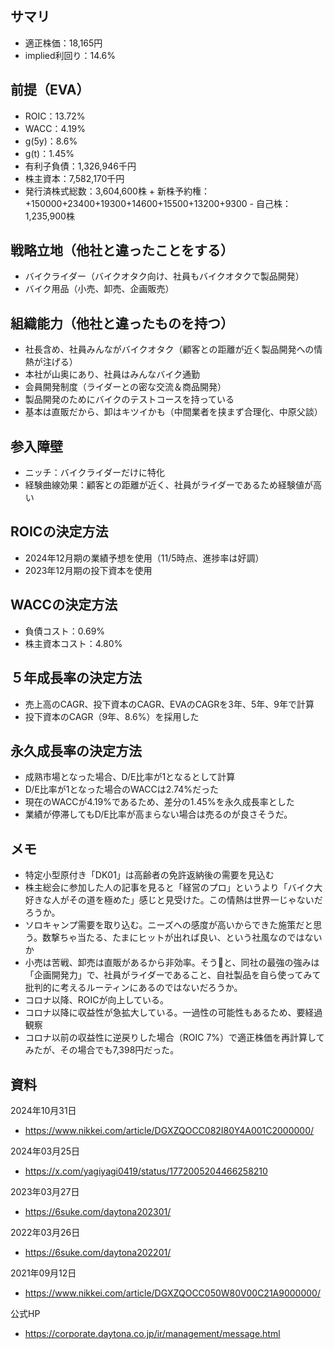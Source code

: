 ## サマリ
- 適正株価：18,165円
- implied利回り：14.6%

## 前提（EVA）
- ROIC：13.72%
- WACC：4.19%
- g(5y)：8.6%
- g(t)：1.45%
- 有利子負債：1,326,946千円
- 株主資本：7,582,170千円
- 発行済株式総数：3,604,600株 + 新株予約権：+150000+23400+19300+14600+15500+13200+9300 - 自己株：1,235,900株

## 戦略立地（他社と違ったことをする）
- バイクライダー（バイクオタク向け、社員もバイクオタクで製品開発）
- バイク用品（小売、卸売、企画販売）

## 組織能力（他社と違ったものを持つ）
- 社長含め、社員みんながバイクオタク（顧客との距離が近く製品開発への情熱が注げる）
- 本社が山奥にあり、社員はみんなバイク通勤
- 会員開発制度（ライダーとの密な交流＆商品開発）
- 製品開発のためにバイクのテストコースを持っている
- 基本は直販だから、卸はキツイかも（中間業者を挟まず合理化、中原父談）

## 参入障壁
- ニッチ：バイクライダーだけに特化
- 経験曲線効果：顧客との距離が近く、社員がライダーであるため経験値が高い

## ROICの決定方法
- 2024年12月期の業績予想を使用（11/5時点、進捗率は好調）
- 2023年12月期の投下資本を使用

## WACCの決定方法
- 負債コスト：0.69%
- 株主資本コスト：4.80%

## ５年成長率の決定方法
- 売上高のCAGR、投下資本のCAGR、EVAのCAGRを3年、5年、9年で計算
- 投下資本のCAGR（9年、8.6%）を採用した

## 永久成長率の決定方法
- 成熟市場となった場合、D/E比率が1となるとして計算
- D/E比率が1となった場合のWACCは2.74%だった
- 現在のWACCが4.19%であるため、差分の1.45%を永久成長率とした
- 業績が停滞してもD/E比率が高まらない場合は売るのが良さそうだ。

## メモ
- 特定小型原付き「DK01」は高齢者の免許返納後の需要を見込む
- 株主総会に参加した人の記事を見ると「経営のプロ」というより「バイク大好きな人がその道を極めた」感じと見受けた。この情熱は世界一じゃないだろうか。
- ソロキャンプ需要を取り込む。ニーズへの感度が高いからできた施策だと思う。数撃ちゃ当たる、たまにヒットが出れば良い、という社風なのではないか
- 小売は苦戦、卸売は直販があるから非効率。そう🤔と、同社の最強の強みは「企画開発力」で、社員がライダーであること、自社製品を自ら使ってみて批判的に考えるルーティンにあるのではないだろうか。
- コロナ以降、ROICが向上している。
- コロナ以降に収益性が急拡大している。一過性の可能性もあるため、要経過観察
- コロナ以前の収益性に逆戻りした場合（ROIC 7%）で適正株価を再計算してみたが、その場合でも7,398円だった。

## 資料

2024年10月31日
- https://www.nikkei.com/article/DGXZQOCC082I80Y4A001C2000000/

2024年03月25日
- https://x.com/yagiyagi0419/status/1772005204466258210

2023年03月27日
- https://6suke.com/daytona202301/

2022年03月26日
- https://6suke.com/daytona202201/

2021年09月12日
- https://www.nikkei.com/article/DGXZQOCC050W80V00C21A9000000/

公式HP
- https://corporate.daytona.co.jp/ir/management/message.html